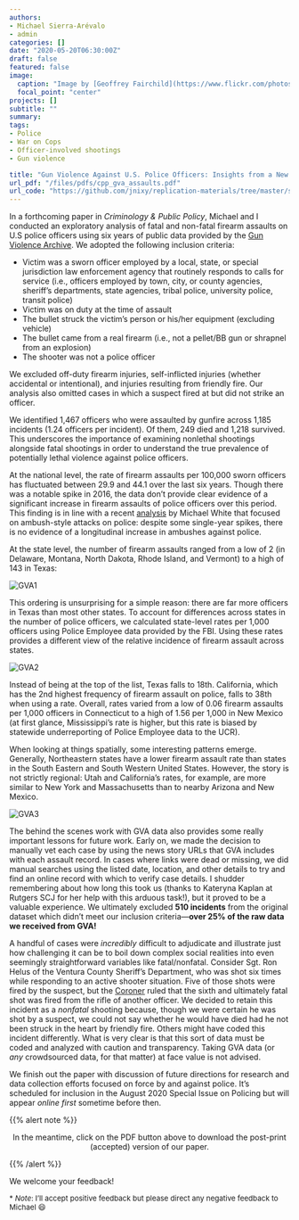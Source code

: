 ```yaml
---
authors:
- Michael Sierra-Arévalo
- admin
categories: []
date: "2020-05-20T06:30:00Z"
draft: false
featured: false
image:
  caption: "Image by [Geoffrey Fairchild](https://www.flickr.com/photos/gcfairch/) at [Flickr](https://flic.kr/p/7obA6W)"
  focal_point: "center"
projects: []
subtitle: ""
summary: 
tags:
- Police
- War on Cops
- Officer-involved shootings
- Gun violence

title: "Gun Violence Against U.S. Police Officers: Insights from a New Dataset"
url_pdf: "/files/pdfs/cpp_gva_assaults.pdf"
url_code: "https://github.com/jnixy/replication-materials/tree/master/sierra-arevalo_nix_CAPP_2020"
---
```


In a forthcoming paper in *Criminology & Public Policy*, Michael and I conducted an exploratory analysis of fatal and non-fatal firearm assaults on U.S police officers using six years of public data provided by the [Gun Violence Archive](https://www.gunviolencearchive.org/). We adopted the following inclusion criteria:

* Victim was a sworn officer employed by a local, state, or special jurisdiction law enforcement agency that routinely responds to calls for service (i.e., officers employed by town, city, or county agencies, sheriff’s departments, state agencies, tribal police, university police, transit police)
* Victim was on duty at the time of assault
* The bullet struck the victim’s person or his/her equipment (excluding vehicle)
* The bullet came from a real firearm (i.e., not a pellet/BB gun or shrapnel from an explosion)
* The shooter was not a police officer

We excluded off-duty firearm injuries, self-inflicted injuries (whether accidental or intentional), and injuries resulting from friendly fire. Our analysis also omitted cases in which a suspect fired at but did not strike an officer. 

We identified 1,467 officers who were assaulted by gunfire across 1,185 incidents (1.24 officers per incident). Of them, 249 died and 1,218 survived. This underscores the importance of examining nonlethal shootings alongside fatal shootings in order to understand the true prevalence of potentially lethal violence against police officers.  

At the national level, the rate of firearm assaults per 100,000 sworn officers has fluctuated between 29.9 and 44.1 over the last six years. Though there was a notable spike in 2016, the data don’t provide clear evidence of a significant increase in firearm assaults of police officers over this period. This finding is in line with a recent [analysis](https://doi.org/10.1177/1098611120919441) by Michael White that focused on ambush-style attacks on police: despite some single-year spikes, there is no evidence of a longitudinal increase in ambushes against police. 

At the state level, the number of firearm assaults ranged from a low of 2 (in Delaware, Montana, North Dakota, Rhode Island, and Vermont) to a high of 143 in Texas:

![GVA1](/img/GVA1.png)

This ordering is unsurprising for a simple reason: there are far more officers in Texas than most other states. To account for differences across states in the number of police officers, we calculated state-level rates per 1,000 officers using Police Employee data provided by the FBI. Using these rates provides a different view of the relative incidence of firearm assault across states. 

![GVA2](/img/GVA2.png)

Instead of being at the top of the list, Texas falls to 18th. California, which has the 2nd highest frequency of firearm assault on police, falls to 38th when using a rate. Overall, rates varied from a low of 0.06 firearm assaults per 1,000 officers in Connecticut to a high of 1.56 per 1,000 in New Mexico (at first glance, Mississippi’s rate is higher, but this rate is biased by statewide underreporting of Police Employee data to the UCR). 

When looking at things spatially, some interesting patterns emerge. Generally, Northeastern states have a lower firearm assault rate than states in the South Eastern and South Western United States. However, the story is not strictly regional: Utah and California’s rates, for example, are more similar to New York and Massachusetts than to nearby Arizona and New Mexico. 

![GVA3](/img/GVA3.png)

The behind the scenes work with GVA data also provides some really important lessons for future work. Early on, we made the decision to manually vet each case by using the news story URLs that GVA includes with each assault record. In cases where links were dead or missing, we did manual searches using the listed date, location, and other details to try and find an online record with which to verify case details. I shudder remembering about how long this took us (thanks to Kateryna Kaplan at Rutgers SCJ for her help with this arduous task!), but it proved to be a valuable experience. We ultimately excluded **510 incidents** from the original dataset which didn’t meet our inclusion criteria—**over 25% of the raw data we received from GVA!** 

A handful of cases were *incredibly* difficult to adjudicate and illustrate just how challenging it can be to boil down complex social realities into even seemingly straightforward variables like fatal/nonfatal. Consider Sgt. Ron Helus of the Ventura County Sheriff’s Department, who was shot six times while responding to an active shooter situation. Five of those shots were fired by the suspect, but the [Coroner](https://www.washingtonpost.com/national/officer-killed-responding-to-thousand-oaks-mass-shooting-was-fatally-struck-by-friendly-fire-police-say/2018/12/07/e7405186-fa52-11e8-8c9a-860ce2a8148f_story.html) ruled that the sixth and ultimately fatal shot was fired from the rifle of another officer. We decided to retain this incident as a *nonfatal* shooting because, though we were certain he was shot by a suspect, we could not say whether he would have died had he not been struck in the heart by friendly fire. Others might have coded this incident differently. What is very clear is that this sort of data must be coded and analyzed with caution and transparency. Taking GVA data (or *any* crowdsourced data, for that matter) at face value is not advised. 

We finish out the paper with discussion of future directions for research and data collection efforts focused on force by and against police. It’s scheduled for inclusion in the August 2020 Special Issue on Policing but will appear *online first* sometime before then. 

{{% alert note %}}
<p style="text-align:center"> In the meantime, click on the PDF button above to download the post-print (accepted) version of our paper.</p>
{{% /alert %}}

We welcome your feedback!

<font size="2">\* *Note*: I’ll accept positive feedback but please direct any negative feedback to Michael :smile:</font>
